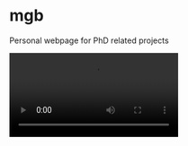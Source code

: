 # mgb
Personal webpage for PhD related projects


<video src="https://github.com/miguelglezb/mgb/blob/main/CE_movie.mp4" controls="controls" style="max-width: 730px;">
</video>
